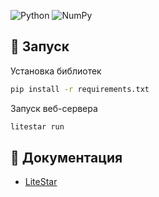 ![Python](https://img.shields.io/badge/python-3670A0?style=for-the-badge&logo=python&logoColor=ffdd54)
![NumPy](https://img.shields.io/badge/numpy-%23013243.svg?style=for-the-badge&logo=numpy&logoColor=white)

## 🚀 Запуск
Установка библиотек
```bash
pip install -r requirements.txt
```
Запуск веб-сервера
```bash
litestar run 
```

## 📝 Документация
- [LiteStar](https://litestar.dev/)